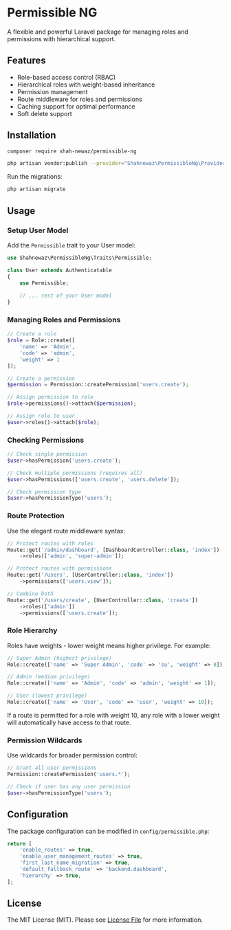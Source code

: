# Permissible NG

A flexible and powerful Laravel package for managing roles and permissions with hierarchical support.

## Features

- Role-based access control (RBAC)
- Hierarchical roles with weight-based inheritance
- Permission management
- Route middleware for roles and permissions
- Caching support for optimal performance
- Soft delete support

## Installation

```bash
composer require shah-newaz/permissible-ng
```

```bash
php artisan vendor:publish --provider="Shahnewaz\PermissibleNg\Providers\PermissibleServiceProvider"
```

Run the migrations:

```bash
php artisan migrate
```

## Usage

### Setup User Model

Add the `Permissible` trait to your User model:

```php
use Shahnewaz\PermissibleNg\Traits\Permissible;

class User extends Authenticatable
{
    use Permissible;
    
    // ... rest of your User model
}
```

### Managing Roles and Permissions

```php
// Create a role
$role = Role::create([
    'name' => 'Admin',
    'code' => 'admin',
    'weight' => 1
]);

// Create a permission
$permission = Permission::createPermission('users.create');

// Assign permission to role
$role->permissions()->attach($permission);

// Assign role to user
$user->roles()->attach($role);
```

### Checking Permissions

```php
// Check single permission
$user->hasPermission('users.create');

// Check multiple permissions (requires all)
$user->hasPermissions(['users.create', 'users.delete']);

// Check permission type
$user->hasPermissionType('users');
```

### Route Protection

Use the elegant route middleware syntax:

```php
// Protect routes with roles
Route::get('/admin/dashboard', [DashboardController::class, 'index'])
    ->roles(['admin', 'super-admin']);

// Protect routes with permissions
Route::get('/users', [UserController::class, 'index'])
    ->permissions(['users.view']);

// Combine both
Route::get('/users/create', [UserController::class, 'create'])
    ->roles(['admin'])
    ->permissions(['users.create']);
```

### Role Hierarchy

Roles have weights - lower weight means higher privilege. For example:

```php
// Super Admin (highest privilege)
Role::create(['name' => 'Super Admin', 'code' => 'su', 'weight' => 0]);

// Admin (medium privilege)
Role::create(['name' => 'Admin', 'code' => 'admin', 'weight' => 1]);

// User (lowest privilege)
Role::create(['name' => 'User', 'code' => 'user', 'weight' => 10]);
```

If a route is permitted for a role with weight 10, any role with a lower weight will automatically have access to that route.

### Permission Wildcards

Use wildcards for broader permission control:

```php
// Grant all user permissions
Permission::createPermission('users.*');

// Check if user has any user permission
$user->hasPermissionType('users');
```

## Configuration

The package configuration can be modified in `config/permissible.php`:

```php
return [
    'enable_routes' => true,
    'enable_user_management_routes' => true,
    'first_last_name_migration' => true,
    'default_fallback_route' => 'backend.dashboard',
    'hierarchy' => true,
];
```

## License

The MIT License (MIT). Please see [License File](LICENSE.md) for more information.

